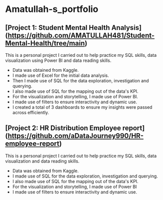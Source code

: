 # Amatullah-s_portfolio

## [Project 1: Student Mental Health Analysis] (https://github.com/AMATULLAH481/Student-Mental-Health/tree/main)
This is a personal project I carried out to help practice my SQL skills, data visualization using Power BI and data reading skills.

* Data was obtained from Kaggle.
* I made use of Excel for the initial data analysis.
* Then I made use of SQL for the data exploration, investigation  and querying.
* I also made use of SQL for the mapping out of the data's KPI.
* For the visualization and storytelling, I made use of Power BI.
* I made use of filters to ensure interactivity and dynamic use.
* I created a total of 3 dashboards to ensure my insights were passed across efficiently.

## [Project 2: HR Distribution Employee report] (https://github.com/aDataJourney990/HR-employee-report)

This is a personal project I carried out to help practice my SQL skills, data visualization and data reading skills.

* Data was obtained from Kaggle.
* I made use of SQL for the data exploration, investigation  and querying.
* I also made use of SQL for the mapping out of the data's KPI.
* For the visualization and storytelling, I made use of Power BI
* I made use of filters to ensure interactivity and dynamic use.
